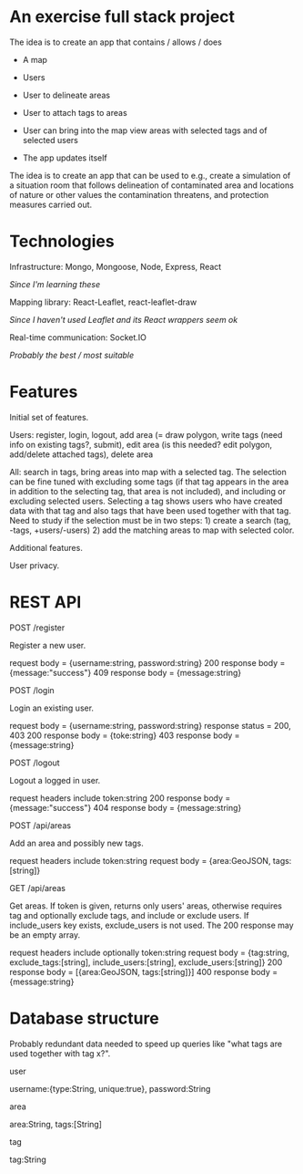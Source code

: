 # An exercise full stack project

The idea is to create an app that contains / allows / does

* A map

* Users

* User to delineate areas

* User to attach tags to areas

* User can bring into the map view areas with selected tags and of selected users

* The app updates itself

The idea is to create an app that can be used to e.g., create a
simulation of a situation room that follows delineation of
contaminated area and locations of nature or other values the
contamination threatens, and protection measures carried out.

# Technologies

Infrastructure: Mongo, Mongoose, Node, Express, React

*Since I'm learning these*

Mapping library: React-Leaflet, react-leaflet-draw

*Since I haven't used Leaflet and its React wrappers seem ok*

Real-time communication: Socket.IO

*Probably the best / most suitable*

# Features

Initial set of features.

Users: register, login, logout, add area (= draw polygon, write tags
(need info on existing tags?, submit), edit area (is this needed? edit
polygon, add/delete attached tags), delete area

All: search in tags, bring areas into map with a selected tag. The
selection can be fine tuned with excluding some tags (if that tag
appears in the area in addition to the selecting tag, that area is not
included), and including or excluding selected users. Selecting a tag
shows users who have created data with that tag and also tags that
have been used together with that tag. Need to study if the selection
must be in two steps: 1) create a search (tag, -tags, +users/-users)
2) add the matching areas to map with selected color.

Additional features.

User privacy.

# REST API

POST /register

Register a new user.

request body = {username:string, password:string}
200 response body = {message:"success"}
409 response body = {message:string}

POST /login

Login an existing user.

request body = {username:string, password:string}
response status = 200, 403
200 response body = {toke:string}
403 response body = {message:string}

POST /logout

Logout a logged in user.

request headers include token:string
200 response body = {message:"success"}
404 response body = {message:string}

POST /api/areas

Add an area and possibly new tags.

request headers include token:string
request body = {area:GeoJSON, tags:[string]}

GET /api/areas

Get areas. If token is given, returns only users' areas, otherwise
requires tag and optionally exclude tags, and include or exclude
users. If include_users key exists, exclude_users is not used. The 200
response may be an empty array.

request headers include optionally token:string
request body = {tag:string,
                exclude_tags:[string],
                include_users:[string],
                exclude_users:[string]}
200 response body = [{area:GeoJSON, tags:[string]}]
400 response body = {message:string}

# Database structure

Probably redundant data needed to speed up queries like "what tags are
used together with tag x?".

user

username:{type:String, unique:true},
password:String

area

area:String,
tags:[String]

tag

tag:String
